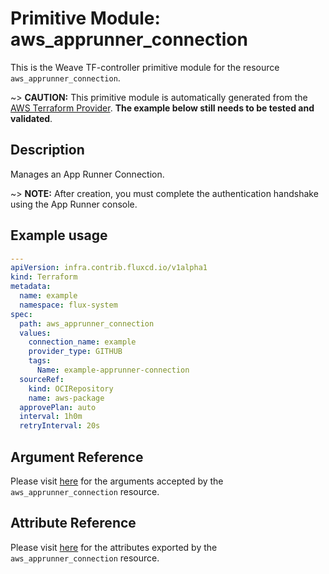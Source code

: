 
# Primitive Module: aws_apprunner_connection

This is the Weave TF-controller primitive module for the resource `aws_apprunner_connection`.

~> **CAUTION:** This primitive module is automatically generated from the [AWS Terraform Provider](https://registry.terraform.io/providers/hashicorp/aws/latest/docs/resources/apprunner_connection). **The example below still needs to be tested and validated**.

## Description

Manages an App Runner Connection.

~> **NOTE:** After creation, you must complete the authentication handshake using the App Runner console.

## Example usage

```yaml
---
apiVersion: infra.contrib.fluxcd.io/v1alpha1
kind: Terraform
metadata:
  name: example
  namespace: flux-system
spec:
  path: aws_apprunner_connection
  values:
    connection_name: example
    provider_type: GITHUB
    tags:
      Name: example-apprunner-connection
  sourceRef:
    kind: OCIRepository
    name: aws-package
  approvePlan: auto
  interval: 1h0m
  retryInterval: 20s
```

## Argument Reference

Please visit [here](https://registry.terraform.io/providers/hashicorp/aws/latest/docs/resources/apprunner_connection#argument-reference) for the arguments accepted by the `aws_apprunner_connection` resource.

## Attribute Reference

Please visit [here](https://registry.terraform.io/providers/hashicorp/aws/latest/docs/resources/apprunner_connection#attributes-reference) for the attributes exported by the `aws_apprunner_connection` resource.
